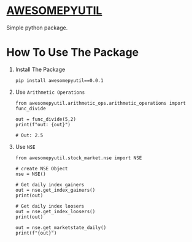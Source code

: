 # [AWESOMEPYUTIL](https://pypi.org/project/awesomepyutil/0.0.1/)

Simple python package.

# How To Use The Package

1. Install The Package
    ```shell
    pip install awesomepyutil==0.0.1
    ```
2. Use `Arithmetic Operations`
    ```shell
    from awesomepyutil.arithmetic_ops.arithmetic_operations import func_divide

    out = func_divide(5,2)
    print(f"out: {out}")

    # Out: 2.5
    ```

3. Use `NSE`
    ```shell
    from awesomepyutil.stock_market.nse import NSE
    
    # create NSE Object
    nse = NSE()
    
    # Get daily index gainers
    out = nse.get_index_gainers()
    print(out)
    
    # Get daily index loosers
    out = nse.get_index_loosers()
    print(out)
    
    out = nse.get_marketstate_daily()
    print(f"{out}")
    ```